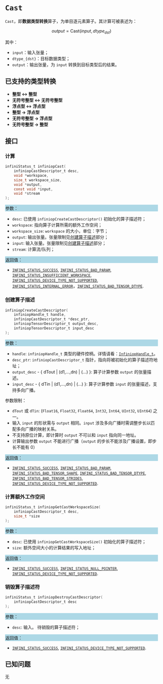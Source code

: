 ﻿
# `Cast`

`Cast`，即**数据类型转换**算子，为单目逐元素算子。其计算可被表述为：

$$
output = \text{Cast}(input, dtype_{dst})
$$

其中：  
- `input`：输入张量；  
- `dtype_{dst}`：目标数据类型；  
- `output`：输出张量，为 `input` 转换到目标类型后的结果。  

## 已支持的类型转换

- **整型 <-> 整型**  
- **无符号整型 <-> 无符号整型**  
- **浮点型 <-> 浮点型**  
- **整型 -> 浮点型**  
- **无符号整型 -> 浮点型**  
- **无符号整型 -> 整型**

## 接口

### 计算

```c
infiniStatus_t infiniopCast(
    infiniopCastDescriptor_t desc,
    void *workspace,
    size_t workspace_size,
    void *output,
    const void *input,
    void *stream
);
```

<div style="background-color: lightblue; padding: 1px;"> 参数： </div>

- `desc`:
  已使用 `infiniopCreateCastDescriptor()` 初始化的算子描述符；
- `workspace`:
  指向算子计算所需的额外工作空间；
- `workspace_size`:
  `workspace` 的大小，单位：字节；
- `output`:
  输出张量。张量限制见[创建算子描述](#创建算子描述)部分；
- `input`:
  输入张量。张量限制见[创建算子描述](#创建算子描述)部分；
- `stream`:
  计算流/队列；

<div style="background-color: lightblue; padding: 1px;"> 返回值：</div>

- [`INFINI_STATUS_SUCCESS`], [`INFINI_STATUS_BAD_PARAM`], [`INFINI_STATUS_INSUFFICIENT_WORKSPACE`], [`INFINI_STATUS_DEVICE_TYPE_NOT_SUPPORTED`], [`INFINI_STATUS_INTERNAL_ERROR`]，[`INFINI_STATUS_BAD_TENSOR_DTYPE`].

### 创建算子描述

```c
infiniopCreateCastDescriptor(
    infiniopHandle_t handle,
    infiniopCastDescriptor_t *desc_ptr,
    infiniopTensorDescriptor_t output_desc,
    infiniopTensorDescriptor_t input_desc
);
```

<div style="background-color: lightblue; padding: 1px;"> 参数：</div>

- `handle`:
  `infiniopHandle_t` 类型的硬件控柄。详情请看：[`InfiniopHandle_t`]。
- `desc_ptr`:
  `infiniopCastDescriptor_t` 指针，指向将被初始化的算子描述符地址；
- `output_desc` - { dTout | (d1,...,dn) | (...) }:
  算子计算参数 `output` 的张量描述。
- `input_desc` - { dTin | (d1,...,dn) | (...) }:
  算子计算参数 `input` 的张量描述，支持多向广播。

参数限制：

- `dTout` 或 `dTin`:  (`Float16`, `Float32`, `Float64`, `Int32`, `Int64`, `UInt32`, `UInt64`) 之一。
- 输入 `input` 的形状需与 `output` 相同。`input` 涉及多向广播时需调整步长以匹配多向广播的映射关系。
- 不支持原位计算，即计算时 `output` 不可以和 `input` 指向同一地址。
- 计算输出参数 `output` 不能进行广播（`output` 的步长不能涉及广播设置，即步长不能有 0）

<div style="background-color: lightblue; padding: 1px;"> 返回值：</div>

- [`INFINI_STATUS_SUCCESS`], [`INFINI_STATUS_BAD_PARAM`], [`INFINI_STATUS_BAD_TENSOR_SHAPE`], [`INFINI_STATUS_BAD_TENSOR_DTYPE`], [`INFINI_STATUS_BAD_TENSOR_STRIDES`], [`INFINI_STATUS_DEVICE_TYPE_NOT_SUPPORTED`].

### 计算额外工作空间

```c
infiniStatus_t infiniopGetCastWorkspaceSize(
    infiniopCastDescriptor_t desc,
    size_t *size
);
```

<div style="background-color: lightblue; padding: 1px;"> 参数：</div>

- `desc`:
  已使用 `infiniopGetCastWorkspaceSize()` 初始化的算子描述符；
- `size`:
  额外空间大小的计算结果的写入地址；

<div style="background-color: lightblue; padding: 1px;"> 返回值：</div>

- [`INFINI_STATUS_SUCCESS`], [`INFINI_STATUS_NULL_POINTER`], [`INFINI_STATUS_DEVICE_TYPE_NOT_SUPPORTED`].

### 销毁算子描述符

```c
infiniStatus_t infiniopDestroyCastDescriptor(
    infiniopCastDescriptor_t desc
);
```

<div style="background-color: lightblue; padding: 1px;"> 参数： </div>

- `desc`:
  输入。 待销毁的算子描述符；

<div style="background-color: lightblue; padding: 1px;"> 返回值： </div>

- [`INFINI_STATUS_SUCCESS`], [`INFINI_STATUS_DEVICE_TYPE_NOT_SUPPORTED`].

## 已知问题

无

<!-- 链接 -->
[`InfiniopHandle_t`]: /infiniop/handle/README.md

[`INFINI_STATUS_SUCCESS`]: /common/status/README.md#INFINI_STATUS_SUCCESS
[`INFINI_STATUS_BAD_PARAM`]: /common/status/README.md#INFINI_STATUS_BAD_PARAM
[`INFINI_STATUS_INSUFFICIENT_WORKSPACE`]: /common/status/README.md#INFINI_STATUS_INSUFFICIENT_WORKSPACE
[`INFINI_STATUS_DEVICE_TYPE_NOT_SUPPORTED`]: /common/status/README.md#INFINI_STATUS_DEVICE_TYPE_NOT_SUPPORTED
[`INFINI_STATUS_INTERNAL_ERROR`]: /common/status/README.md#INFINI_STATUS_INTERNAL_ERROR
[`INFINI_STATUS_NULL_POINTER`]: /common/status/README.md#INFINI_STATUS_NULL_POINTER
[`INFINI_STATUS_BAD_TENSOR_SHAPE`]: /common/status/README.md#INFINI_STATUS_BAD_TENSOR_SHAPE
[`INFINI_STATUS_BAD_TENSOR_DTYPE`]: /common/status/README.md#INFINI_STATUS_BAD_TENSOR_DTYPE
[`INFINI_STATUS_BAD_TENSOR_STRIDES`]: /common/status/README.md#INFINI_STATUS_BAD_TENSOR_STRIDES
